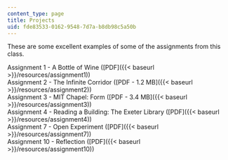 ```yaml
---
content_type: page
title: Projects
uid: fde83533-0162-9548-7d7a-b8db98c5a50b
---
```


These are some excellent examples of some of the assignments from this class.

Assignment 1 - A Bottle of Wine ([PDF]({{< baseurl >}}/resources/assignment1))  
Assignment 2 - The Infinite Corridor ([PDF - 1.2 MB]({{< baseurl >}}/resources/assignment2))  
Assignment 3 - MIT Chapel: Form ([PDF - 3.4 MB]({{< baseurl >}}/resources/assignment3))  
Assignment 4 - Reading a Building: The Exeter Library ([PDF]({{< baseurl >}}/resources/assignment4))  
Assignment 7 - Open Experiment ([PDF]({{< baseurl >}}/resources/assignment7))  
Assignment 10 - Reflection ([PDF]({{< baseurl >}}/resources/assignment10))